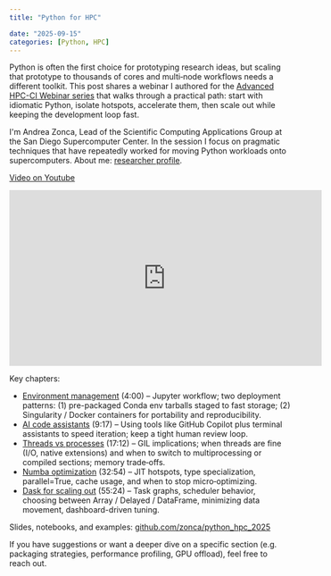 ```yaml
---
title: "Python for HPC"

date: "2025-09-15"
categories: [Python, HPC]
---
```


Python is often the first choice for prototyping research ideas, but scaling that prototype to thousands of cores and multi‑node workflows needs a different toolkit. This post shares a webinar I authored for the [Advanced HPC-CI Webinar series](https://www.sdsc.edu/education/training-programs/Advanced-HPC-CI-Webinars.html) that walks through a practical path: start with idiomatic Python, isolate hotspots, accelerate them, then scale out while keeping the development loop fast.

I'm Andrea Zonca, Lead of the Scientific Computing Applications Group at the San Diego Supercomputer Center. In the session I focus on pragmatic techniques that have repeatedly worked for moving Python workloads onto supercomputers. About me: [researcher profile](https://www.sdsc.edu/research/researcher_spotlight/zonca_andrea.html).

[Video on Youtube](https://www.youtube.com/watch?v=Zv4DcRy1yeg)

<iframe width="560" height="315" src="https://www.youtube.com/embed/Zv4DcRy1yeg" title="YouTube video player" frameborder="0" allow="accelerometer; autoplay; clipboard-write; encrypted-media; gyroscope; picture-in-picture" allowfullscreen></iframe>

Key chapters:

* [Environment management](https://www.youtube.com/watch?v=Zv4DcRy1yeg&t=240s) (4:00) – Jupyter workflow; two deployment patterns: (1) pre-packaged Conda env tarballs staged to fast storage; (2) Singularity / Docker containers for portability and reproducibility.
* [AI code assistants](https://www.youtube.com/watch?v=Zv4DcRy1yeg&t=557s) (9:17) – Using tools like GitHub Copilot plus terminal assistants to speed iteration; keep a tight human review loop.
* [Threads vs processes](https://www.youtube.com/watch?v=Zv4DcRy1yeg&t=1032s) (17:12) – GIL implications; when threads are fine (I/O, native extensions) and when to switch to multiprocessing or compiled sections; memory trade‑offs.
* [Numba optimization](https://www.youtube.com/watch?v=Zv4DcRy1yeg&t=1974s) (32:54) – JIT hotspots, type specialization, parallel=True, cache usage, and when to stop micro‑optimizing.
* [Dask for scaling out](https://www.youtube.com/watch?v=Zv4DcRy1yeg&t=3324s) (55:24) – Task graphs, scheduler behavior, choosing between Array / Delayed / DataFrame, minimizing data movement, dashboard-driven tuning.

Slides, notebooks, and examples: [github.com/zonca/python_hpc_2025](https://github.com/zonca/python_hpc_2025)

If you have suggestions or want a deeper dive on a specific section (e.g. packaging strategies, performance profiling, GPU offload), feel free to reach out.

